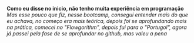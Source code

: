 **Como eu disse no inicio, não tenho muita experiência em programação**
*Mas esse pouco que fiz, nesse bootcamp, consegui entender mais do que eu achava, no começo era mais teórica, depois foi se aprofundando mais na prática, comecei no "Flowgorithm", depois fui para o "Portugol", agora já passei pela fase de se aprofundar no github, mas valeu a pena*